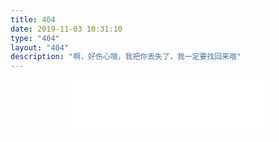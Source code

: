 ```yaml
---
title: 404
date: 2019-11-03 10:31:10
type: "404"
layout: "404"
description: "啊，好伤心哦，我把你丢失了，我一定要找回来哦"
---
```


<div align="middle"><iframe frameborder="no" border="0" marginwidth="0" marginheight="0" width=330 height=86 src="/music/忧伤还是快乐-July.mp3" muted="muted">